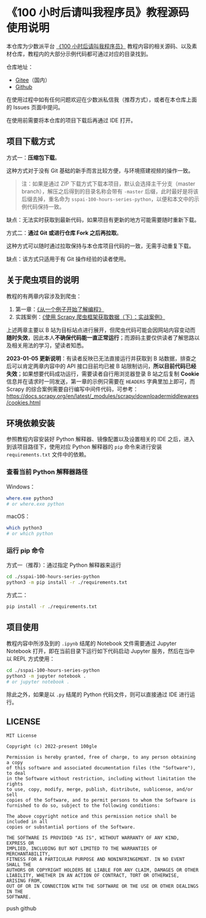 # 《100 小时后请叫我程序员》教程源码使用说明

本仓库为少数派平台 [《100 小时后请叫我程序员》](https://sspai.com/series/271) 教程内容的相关源码、以及素材仓库，教程内的大部分示例代码都可通过对应的目录找到。

仓库地址：

- [Gitee](https://gitee.com/tinybot/sspai-100-hours-series-python)（国内）
- [Github](https://github.com/100gle/sspai-100-hours-series-python)

在使用过程中如有任何问题欢迎在少数派私信我（推荐方式），或者在本仓库上面的 Issues 页面中提问。

在使用前需要将本仓库的项目下载后再通过 IDE 打开。

## 项目下载方式

方式一：**压缩包下载**。

这种方式对于没有 Git 基础的新手而言比较方便，与环境搭建视频的操作一致。

> 注：如果是通过 ZIP 下载方式下载本项目，默认会选择主干分支（master branch），解压之后得到的目录名称会带有 `-master` 后缀，此时最好是将该后缀去掉，重名命为 `sspai-100-hours-series-python`，以便和本文中的示例代码保持一致。

缺点：无法实时获取到最新代码，如果项目有更新的地方可能需要随时重新下载。

方式二：**通过 Git 或进行仓库 Fork 之后再拉取**。

这种方式可以随时通过拉取保持与本仓库项目代码的一致，无需手动重复下载。

缺点：该方式只适用于有 Git 操作经验的读者使用。

## 关于爬虫项目的说明

教程的有两章内容涉及到爬虫：

1. 第一章：[《从一个例子开始了解编程》](https://sspai.com/post/72756)
2. 实践案例：[《使用 Scrapy 爬虫框架获取数据（下）：实战案例》](https://sspai.com/post/74246)

上述两章主要以 B 站为目标站点进行展开，但爬虫代码可能会因网站内容变动而**随时失效**，因此本人**不确保代码能一直正常运行**；而源码主要仅供读者了解思路以及相关用法的学习，望读者知悉。

**2023-01-05 更新说明**：有读者反映已无法直接运行并获取到 B 站数据，排查之后可以肯定两章内容中的 API 接口目前均已被 B 站限制访问，**所以目前代码已经失效**；如果想要代码成功运行，需要读者自行用浏览器登录 B 站之后复制 **Cookie** 信息并在请求时一同发送，第一章的示例只需要在 `HEADERS` 字典里加上即可，而 Scrapy 的综合案例需要自行编写中间件代码，可参考：<https://docs.scrapy.org/en/latest/_modules/scrapy/downloadermiddlewares/cookies.html>

## 环境依赖安装

参照教程内容安装好 Python 解释器、镜像配置以及设置相关的 IDE 之后，进入到该项目路径下，使用对应 Python 解释器的 `pip` 命令来进行安装 `requirements.txt` 文件中的依赖。

### 查看当前 Python 解释器路径

Windows：

```powershell
where.exe python3
# or where.exe python
```

macOS：

```bash
which python3
# or which python
```

### 运行 pip 命令

方式一（推荐）：通过指定 Python 解释器来运行

```bash
cd ./sspai-100-hours-series-python
python3 -m pip install -r ./requirements.txt
```

方式二：

```bash
pip install -r ./requirements.txt
```

## 项目使用

教程内容中所涉及到的 `.ipynb` 结尾的 Notebook 文件需要通过 Jupyter Notebook 打开，即在当前目录下运行如下代码启动 Jupyter 服务，然后在当中以 REPL 方式使用：

```bash
cd ./sspai-100-hours-series-python
python3 -m jupyter notebook .
# or jupyter notebook .
```

除此之外，如果是以 `.py` 结尾的 Python 代码文件，则可以直接通过 IDE 进行运行。

## LICENSE

```plain
MIT License

Copyright (c) 2022-present 100gle

Permission is hereby granted, free of charge, to any person obtaining a copy
of this software and associated documentation files (the "Software"), to deal
in the Software without restriction, including without limitation the rights
to use, copy, modify, merge, publish, distribute, sublicense, and/or sell
copies of the Software, and to permit persons to whom the Software is
furnished to do so, subject to the following conditions:

The above copyright notice and this permission notice shall be included in all
copies or substantial portions of the Software.

THE SOFTWARE IS PROVIDED "AS IS", WITHOUT WARRANTY OF ANY KIND, EXPRESS OR
IMPLIED, INCLUDING BUT NOT LIMITED TO THE WARRANTIES OF MERCHANTABILITY,
FITNESS FOR A PARTICULAR PURPOSE AND NONINFRINGEMENT. IN NO EVENT SHALL THE
AUTHORS OR COPYRIGHT HOLDERS BE LIABLE FOR ANY CLAIM, DAMAGES OR OTHER
LIABILITY, WHETHER IN AN ACTION OF CONTRACT, TORT OR OTHERWISE, ARISING FROM,
OUT OF OR IN CONNECTION WITH THE SOFTWARE OR THE USE OR OTHER DEALINGS IN THE
SOFTWARE.
```
push github
